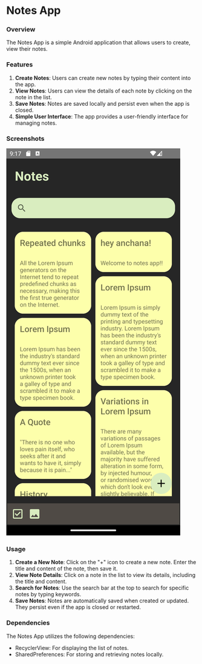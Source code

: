 # Notes App

### Overview

The Notes App is a simple Android application that allows users to create, view their notes.

### Features

1. **Create Notes**: Users can create new notes by typing their content into the app.
2. **View Notes**: Users can view the details of each note by clicking on the note in the list.
3. **Save Notes**: Notes are saved locally and persist even when the app is closed.
4. **Simple User Interface**: The app provides a user-friendly interface for managing notes.

### Screenshots

![](app/src/main/res/drawable/screenshot01.png)

### Usage

1. **Create a New Note**: Click on the "+" icon to create a new note. Enter the title and content of the note, then save it.
2. **View Note Details**: Click on a note in the list to view its details, including the title and content.
3. **Search for Notes**: Use the search bar at the top to search for specific notes by typing keywords.
4. **Save Notes**: Notes are automatically saved when created or updated. They persist even if the app is closed or restarted.

### Dependencies

The Notes App utilizes the following dependencies:

- RecyclerView: For displaying the list of notes.
- SharedPreferences: For storing and retrieving notes locally.

